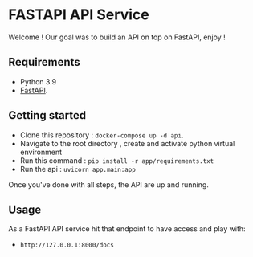 # FASTAPI API Service

Welcome  ! Our goal was to build an API on top on FastAPI, enjoy !


## Requirements

- Python 3.9
- [FastAPI](https://fastapi.tiangolo.com/).

## Getting started

- Clone this repository : `docker-compose up -d api`.
- Navigate to the root directory , create and activate python virtual environment 
- Run this command : `pip install -r app/requirements.txt`
- Run the api : `uvicorn app.main:app`


Once you've done with all steps, the API are up and running.


## Usage

As a FastAPI API service hit that endpoint to have access and play with:

- `http://127.0.0.1:8000/docs`

